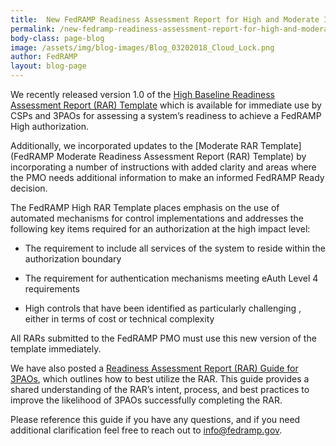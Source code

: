 ```yaml
---
title:  New FedRAMP Readiness Assessment Report for High and Moderate Impact Systems
permalink: /new-fedramp-readiness-assessment-report-for-high-and-moderate-impact-systems/
body-class: page-blog
image: /assets/img/blog-images/Blog_03202018_Cloud_Lock.png
author: FedRAMP
layout: blog-page
---
```

We recently released version 1.0 of the [High Baseline Readiness Assessment Report (RAR) Template](https://www.fedramp.gov/assets/resources/templates/FedRAMP-High-RAR-Template.docx) which is available for immediate use by CSPs and 3PAOs for assessing a system’s readiness to achieve a FedRAMP High authorization.

Additionally, we incorporated updates to the [Moderate RAR Template](FedRAMP Moderate Readiness Assessment Report (RAR) Template) by incorporating a number of instructions with added clarity and areas where the PMO needs additional information to make an informed FedRAMP Ready decision.

The FedRAMP High RAR Template places emphasis on the use of automated mechanisms for control implementations and addresses the following key items required for an authorization at the high impact level:

* The requirement to include all services of the system to reside within the authorization boundary

* The requirement for authentication mechanisms meeting eAuth Level 4 requirements

* High controls that have been identified as particularly challenging , either in terms of cost or technical complexity

All RARs submitted to the FedRAMP PMO must use this new version of the template immediately. 

We have also posted a [Readiness Assessment Report (RAR) Guide for 3PAOs](https://www.fedramp.gov/assets/resources/documents/3PAO_Readiness_Assessment_Report_Guide.pdf), which outlines how to best utilize the RAR. This guide provides a shared understanding of the RAR’s intent, process, and best practices to improve the likelihood of 3PAOs successfully completing the RAR.

Please reference this guide if you have any questions, and if you need additional clarification feel free to reach out to [info@fedramp.gov](mailto:info@fedramp.gov).

